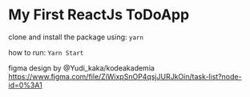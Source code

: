 # My First ReactJs ToDoApp 

clone and install the package using: ```yarn```

how to run: ```Yarn Start```

figma design by @Yudi_kaka/kodeakademia https://www.figma.com/file/ZiWixpSnOP4qsjJURJkOin/task-list?node-id=0%3A1


